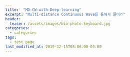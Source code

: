 ```yaml
---
title:  "MD-CW-with-Deep-learning"
excerpt: "Multi-distance Continuous Wave를 통해서 들어ㅇ"
header:
  teaser: /assets/images/bio-photo-keyboard.jpg
categories:
  - categories
tags:
  - test page
last_modified_at: 2019-12-15T08:06:00-05:00
---
```

<!--stackedit_data:
eyJoaXN0b3J5IjpbLTU5ODg5MTMzNV19
-->